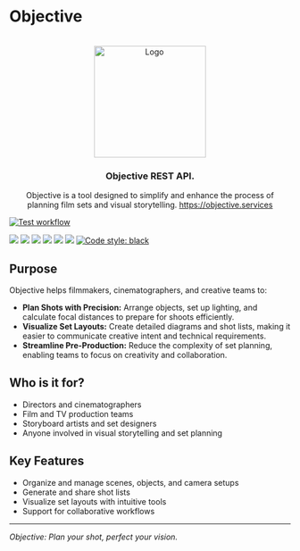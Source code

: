 # Objective

<a name="readme-top"></a>
<!-- PROJECT LOGO -->
<br />
<div align="center">
    <a href="https://objective.services">
        <img src="https://github.com/user-attachments/assets/0b2d5166-d5d8-446c-a1c7-00a8b1287cfd" alt="Logo" width="200" height="200">
    </a>

<h3 align="center">Objective REST API.</h3>

  <p align="center">
    Objective is a tool designed to simplify and enhance the process of planning film sets and visual storytelling.
    <a href="https://objective.services/">
        https://objective.services
    </a>
  </p>
</div>


[![Test workflow](https://github.com/MishaVyb/bart-bot/actions/workflows/tests.yml/badge.svg)](https://github.com/MishaVyb/objective/actions/workflows/tests.yml)

![](https://img.shields.io/badge/python-3.11-blue)
![](https://img.shields.io/badge/httpx-0.23.3-blue)
![](https://img.shields.io/badge/fastapi-0.108.0-blue)
![](https://img.shields.io/badge/pydantic-2.0-blue)
![](https://img.shields.io/badge/SQLAlchemy-2.0.18-blue)
![](https://img.shields.io/badge/pytest-7.2.1-blue)
[![Code style: black](https://img.shields.io/badge/code%20style-black-000000.svg)](https://github.com/psf/black)
<br>

## Purpose

Objective helps filmmakers, cinematographers, and creative teams to:

- **Plan Shots with Precision:** Arrange objects, set up lighting, and calculate focal distances to prepare for shoots efficiently.
- **Visualize Set Layouts:** Create detailed diagrams and shot lists, making it easier to communicate creative intent and technical requirements.
- **Streamline Pre-Production:** Reduce the complexity of set planning, enabling teams to focus on creativity and collaboration.

## Who is it for?

- Directors and cinematographers
- Film and TV production teams
- Storyboard artists and set designers
- Anyone involved in visual storytelling and set planning

## Key Features

- Organize and manage scenes, objects, and camera setups
- Generate and share shot lists
- Visualize set layouts with intuitive tools
- Support for collaborative workflows

---

*Objective: Plan your shot, perfect your vision.*
